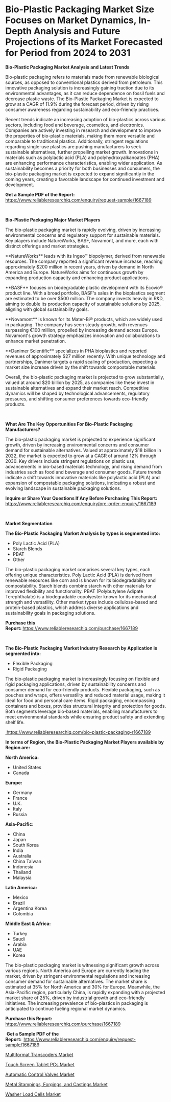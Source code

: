 <p><h1>Bio-Plastic Packaging Market Size Focuses on Market Dynamics, In-Depth Analysis and Future Projections of its Market Forecasted for Period from 2024 to 2031</h1></p><p><strong>Bio-Plastic Packaging Market Analysis and Latest Trends</strong></p>
<p><p>Bio-plastic packaging refers to materials made from renewable biological sources, as opposed to conventional plastics derived from petroleum. This innovative packaging solution is increasingly gaining traction due to its environmental advantages, as it can reduce dependence on fossil fuels and decrease plastic waste. The Bio-Plastic Packaging Market is expected to grow at a CAGR of 11.9% during the forecast period, driven by rising consumer awareness regarding sustainability and eco-friendly practices.</p><p>Recent trends indicate an increasing adoption of bio-plastics across various sectors, including food and beverage, cosmetics, and electronics. Companies are actively investing in research and development to improve the properties of bio-plastic materials, making them more versatile and comparable to traditional plastics. Additionally, stringent regulations regarding single-use plastics are pushing manufacturers to seek sustainable alternatives, further propelling market growth. Innovations in materials such as polylactic acid (PLA) and polyhydroxyalkanoates (PHA) are enhancing performance characteristics, enabling wider application. As sustainability becomes a priority for both businesses and consumers, the bio-plastic packaging market is expected to expand significantly in the coming years, creating a favorable landscape for continued investment and development.</p></p>
<p><strong>Get a Sample PDF of the Report:&nbsp;</strong> <a href="https://www.reliableresearchiq.com/enquiry/request-sample/1667189?utm_campaign=100&utm_medium=2&utm_source=Github&utm_content=ia&utm_term=29092024&utm_id=bio-plastic-packaging">https://www.reliableresearchiq.com/enquiry/request-sample/1667189</a></p>
<p>&nbsp;</p>
<p><strong>Bio-Plastic Packaging Major Market Players</strong></p>
<p><p>The bio-plastic packaging market is rapidly evolving, driven by increasing environmental concerns and regulatory support for sustainable materials. Key players include NatureWorks, BASF, Novamont, and more, each with distinct offerings and market strategies.</p><p>**NatureWorks** leads with its Ingeo™ biopolymer, derived from renewable resources. The company reported a significant revenue increase, reaching approximately $200 million in recent years, driven by demand in North America and Europe. NatureWorks aims for continuous growth by expanding production capacity and enhancing product applications.</p><p>**BASF** focuses on biodegradable plastic development with its Ecovio® product line. With a broad portfolio, BASF's sales in the bioplastics segment are estimated to be over $500 million. The company invests heavily in R&D, aiming to double its production capacity of sustainable solutions by 2025, aligning with global sustainability goals.</p><p>**Novamont** is known for its Mater-Bi® products, which are widely used in packaging. The company has seen steady growth, with revenues surpassing €100 million, propelled by increasing demand across Europe. Novamont's growth strategy emphasizes innovation and collaborations to enhance market penetration.</p><p>**Danimer Scientific** specializes in PHA bioplastics and reported revenues of approximately $27 million recently. With unique technology and partnerships, Danimer targets a rapid scaling of production, expecting a market size increase driven by the shift towards compostable materials.</p><p>Overall, the bio-plastic packaging market is projected to grow substantially, valued at around $20 billion by 2025, as companies like these invest in sustainable alternatives and expand their market reach. Competitive dynamics will be shaped by technological advancements, regulatory pressures, and shifting consumer preferences towards eco-friendly products.</p></p>
<p>&nbsp;</p>
<p><strong>What Are The Key Opportunities For Bio-Plastic Packaging Manufacturers?</strong></p>
<p><p>The bio-plastic packaging market is projected to experience significant growth, driven by increasing environmental concerns and consumer demand for sustainable alternatives. Valued at approximately $18 billion in 2022, the market is expected to grow at a CAGR of around 12% through 2030. Key drivers include stringent regulations on plastic use, advancements in bio-based materials technology, and rising demand from industries such as food and beverage and consumer goods. Future trends indicate a shift towards innovative materials like polylactic acid (PLA) and expansion of compostable packaging solutions, indicating a robust and evolving landscape in sustainable packaging solutions.</p></p>
<p><strong>Inquire or Share Your Questions If Any Before Purchasing This Report:</strong> <a href="https://www.reliableresearchiq.com/enquiry/pre-order-enquiry/1667189?utm_campaign=100&utm_medium=2&utm_source=Github&utm_content=ia&utm_term=29092024&utm_id=bio-plastic-packaging">https://www.reliableresearchiq.com/enquiry/pre-order-enquiry/1667189</a></p>
<p>&nbsp;</p>
<p><strong>Market Segmentation</strong></p>
<p><strong>The Bio-Plastic Packaging Market Analysis by types is segmented into:</strong></p>
<p><ul><li>Poly Lactic Acid (PLA)</li><li>Starch Blends</li><li>PBAT</li><li>Other</li></ul></p>
<p><p>The bio-plastic packaging market comprises several key types, each offering unique characteristics. Poly Lactic Acid (PLA) is derived from renewable resources like corn and is known for its biodegradability and compostability. Starch blends combine starch with other materials for improved flexibility and functionality. PBAT (Polybutylene Adipate Terephthalate) is a biodegradable copolyester known for its mechanical strength and versatility. Other market types include cellulose-based and protein-based plastics, which address diverse applications and sustainability goals in packaging solutions.</p></p>
<p><strong>Purchase this Report:&nbsp;</strong><a href="https://www.reliableresearchiq.com/purchase/1667189?utm_campaign=100&utm_medium=2&utm_source=Github&utm_content=ia&utm_term=29092024&utm_id=bio-plastic-packaging">https://www.reliableresearchiq.com/purchase/1667189</a></p>
<p>&nbsp;</p>
<p><strong>The Bio-Plastic Packaging Market Industry Research by Application is segmented into:</strong></p>
<p><ul><li>Flexible Packaging</li><li>Rigid Packaging</li></ul></p>
<p><p>The bio-plastic packaging market is increasingly focusing on flexible and rigid packaging applications, driven by sustainability concerns and consumer demand for eco-friendly products. Flexible packaging, such as pouches and wraps, offers versatility and reduced material usage, making it ideal for food and personal care items. Rigid packaging, encompassing containers and boxes, provides structural integrity and protection for goods. Both segments leverage bio-based materials, enabling manufacturers to meet environmental standards while ensuring product safety and extending shelf life.</p></p>
<p><a href="https://www.reliableresearchiq.com/bio-plastic-packaging-r1667189?utm_campaign=100&utm_medium=2&utm_source=Github&utm_content=ia&utm_term=29092024&utm_id=bio-plastic-packaging">&nbsp;https://www.reliableresearchiq.com/bio-plastic-packaging-r1667189</a></p>
<p><strong>In terms of Region, the Bio-Plastic Packaging Market Players available by Region are:</strong></p>
<p>
    <p> <strong> North America: </strong>
        <ul>
            <li>United States</li>
            <li>Canada</li>
        </ul>
        </p> 
    <p> <strong> Europe: </strong>
        <ul>
            <li>Germany</li>
            <li>France</li>
            <li>U.K.</li>
            <li>Italy</li>
            <li>Russia</li>
        </ul>
        </p> 
    <p> <strong> Asia-Pacific: </strong>
        <ul>
            <li>China</li>
            <li>Japan</li>
            <li>South Korea</li>
            <li>India</li>
            <li>Australia</li>
            <li>China Taiwan</li>
            <li>Indonesia</li>
            <li>Thailand</li>
            <li>Malaysia</li>
        </ul>
        </p> 
    <p> <strong> Latin America: </strong>
        <ul>
            <li>Mexico</li>
            <li>Brazil</li>
            <li>Argentina Korea</li>
            <li>Colombia</li>
        </ul>
        </p> 
    <p> <strong> Middle East & Africa: </strong>
        <ul>
            <li>Turkey</li>
            <li>Saudi</li>
            <li>Arabia</li>
            <li>UAE</li>
            <li>Korea</li>
        </ul>
    </p>
    </p>
<p><p>The bio-plastic packaging market is witnessing significant growth across various regions. North America and Europe are currently leading the market, driven by stringent environmental regulations and increasing consumer demand for sustainable alternatives. The market share is estimated at 35% for North America and 30% for Europe. Meanwhile, the Asia-Pacific region, particularly China, is rapidly expanding with a projected market share of 25%, driven by industrial growth and eco-friendly initiatives. The increasing prevalence of bio-plastics in packaging is anticipated to continue fueling regional market dynamics.</p></p>
<p><strong>Purchase this Report: </strong><a href="https://www.reliableresearchiq.com/purchase/1667189?utm_campaign=100&utm_medium=2&utm_source=Github&utm_content=ia&utm_term=29092024&utm_id=bio-plastic-packaging">https://www.reliableresearchiq.com/purchase/1667189</a></p>
<p>&nbsp;<strong>Get a Sample PDF of the Report:&nbsp;&nbsp;</strong><a href="https://www.reliableresearchiq.com/enquiry/request-sample/1667189?utm_campaign=100&utm_medium=2&utm_source=Github&utm_content=ia&utm_term=29092024&utm_id=bio-plastic-packaging">https://www.reliableresearchiq.com/enquiry/request-sample/1667189</a></p>
<p><strong></strong></p>
<p><p><a href="https://github.com/darcy8m10dupre/Market-Research-Report-List-1/blob/main/multiformat-transcoders-market.md?utm_campaign=100&utm_medium=2&utm_source=Github&utm_content=ia&utm_term=29092024&utm_id=bio-plastic-packaging">Multiformat Transcoders Market</a></p><p><a href="https://issuu.com/reportprime-2/docs/touch-screen-tablet-pcs-market-size_a12e03c30af868?utm_campaign=100&utm_medium=2&utm_source=Github&utm_content=ia&utm_term=29092024&utm_id=bio-plastic-packaging">Touch Screen Tablet PCs Market</a></p><p><a href="https://www.linkedin.com/pulse/automatic-control-valves-market-trends-analysis-opportunities-1ltde?utm_campaign=100&utm_medium=2&utm_source=Github&utm_content=ia&utm_term=29092024&utm_id=bio-plastic-packaging">Automatic Control Valves Market</a></p><p><a href="https://github.com/michaelhall412/Market-Research-Report-List-1/blob/main/metal-stampings-forgings-and-castings-market.md?utm_campaign=100&utm_medium=2&utm_source=Github&utm_content=ia&utm_term=29092024&utm_id=bio-plastic-packaging">Metal Stampings, Forgings, and Castings Market</a></p><p><a href="https://issuu.com/reportprime-2/docs/washer-load-cells-market-size-2030._102580ce775215?utm_campaign=100&utm_medium=2&utm_source=Github&utm_content=ia&utm_term=29092024&utm_id=bio-plastic-packaging">Washer Load Cells Market</a></p></p>